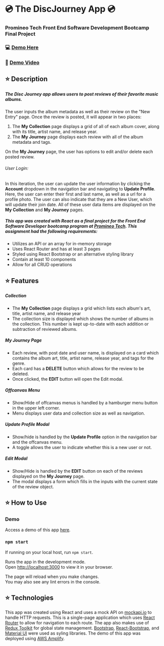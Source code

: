 # :cd: The DiscJourney App :cd:
### Promineo Tech Front End Software Development Bootcamp Final Project
### :computer: [Demo Here](https://main.d1e8p8piktoztz.amplifyapp.com/)
### :movie_camera: [Demo Video](https://youtu.be/d_MiK2NG7GQ)


## :star: Description

##### The Disc Journey app allows users to post reviews of their favorite music albums.

The user inputs the album metadata as well as their review on the "New Entry" page. Once the review is posted, it will appear in two places:

1. The **My Collection** page displays a grid of all of each album cover, along with its title, artist name, and release year.
2. The **My Journey** page displays each review with all of the album metadata and tags.

On the **My Journey** page, the user has options to edit and/or delete each posted review.

###### User Login:

In this iteration, the user can update the user information by clicking the **Account** dropdown in the navigation bar and navigating to **Update Profile**. Here, the user can enter their first and last name, as well as a url for a profile photo. The user can also indicate that they are a New User, which will update their join date. All of these user data items are displayed on the **My Collection** and **My Journey** pages.

##### This app was created with React as a final project for the Front End Software Developer bootcamp program at [Promineo Tech](https://promineotech.com/). This assignment had the following requirements:

* Utilizes an API or an array for in-memory storage
* Uses React Router and has at least 3 pages
* Styled using React Bootstrap or an alternative styling library
* Contain at least 10 components
* Allow for all CRUD operations

## :star: Features

##### Collection
* The **My Collection** page displays a grid which lists each album's art, title, artist name, and release year
* The collection size is displayed which shows the number of albums in the collection. This number is kept up-to-date with each addition or subtraction of reviewed albums.

##### My Journey Page
* Each review, with post date and user name, is displayed on a card which contains the album art, title, artist name, release year, and tags for the genre.
* Each card has a **DELETE** button which allows for the review to be deleted.
* Once clicked, the **EDIT** button will open the Edit modal.

##### Offcanvas Menu
* Show/Hide of offcanvas menus is handled by a hamburger menu button in the upper left corner.
* Menu displays user data and collection size as well as navigation.

##### Update Profile Modal
* Show/hide is handled by the **Update Profile** option in the navigation bar and the offcanvas menu.
* A toggle allows the user to indicate whether this is a new user or not.

##### Edit Modal
* Show/Hide is handled by the **EDIT** button on each of the reviews displayed on the **My Journey** page.
* The modal displays a form which fills in the inputs with the current state of the review object.

## :star: How to Use

### Demo

Access a demo of this app [here](https://main.d1e8p8piktoztz.amplifyapp.com/).

### `npm start`

If running on your local host, run `npm start`.

Runs the app in the development mode.\
Open [http://localhost:3000](http://localhost:3000) to view it in your browser.

The page will reload when you make changes.\
You may also see any lint errors in the console.

## :star: Technologies
This app was created using React and uses a mock API on [mockapi.io](https://mockapi.io) to handle HTTP requests. This is a single-page application which uses [React Router](https://reactrouter.com) to allow for navigation to each route. The app also makes use of [Redux Toolkit](https://redux-toolkit.js.org/) for global state management. [Bootstrap](https://getbootstrap.com/), [React-Bootstrap](https://react-bootstrap.github.io/), and [Material UI](https://mui.com/material-ui/) were used as syling libraries. The demo of this app was deployed using [AWS Amplify](https://aws.amazon.com/amplify/).



